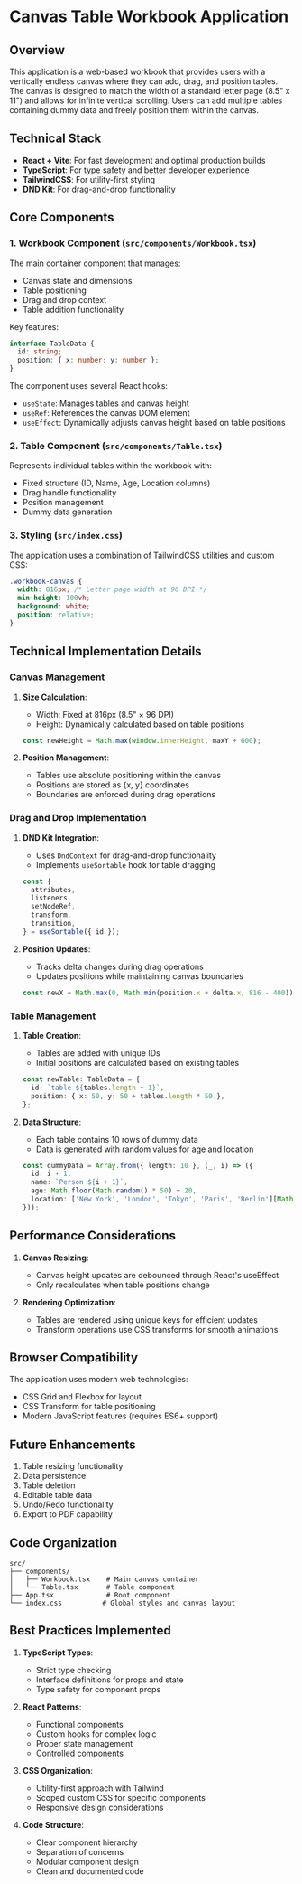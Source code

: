 # Canvas Table Workbook Application

## Overview
This application is a web-based workbook that provides users with a vertically endless canvas where they can add, drag, and position tables. The canvas is designed to match the width of a standard letter page (8.5" x 11") and allows for infinite vertical scrolling. Users can add multiple tables containing dummy data and freely position them within the canvas.

## Technical Stack
- **React + Vite**: For fast development and optimal production builds
- **TypeScript**: For type safety and better developer experience
- **TailwindCSS**: For utility-first styling
- **DND Kit**: For drag-and-drop functionality

## Core Components

### 1. Workbook Component (`src/components/Workbook.tsx`)
The main container component that manages:
- Canvas state and dimensions
- Table positioning
- Drag and drop context
- Table addition functionality

Key features:
```typescript
interface TableData {
  id: string;
  position: { x: number; y: number };
}
```

The component uses several React hooks:
- `useState`: Manages tables and canvas height
- `useRef`: References the canvas DOM element
- `useEffect`: Dynamically adjusts canvas height based on table positions

### 2. Table Component (`src/components/Table.tsx`)
Represents individual tables within the workbook with:
- Fixed structure (ID, Name, Age, Location columns)
- Drag handle functionality
- Position management
- Dummy data generation

### 3. Styling (`src/index.css`)
The application uses a combination of TailwindCSS utilities and custom CSS:

```css
.workbook-canvas {
  width: 816px; /* Letter page width at 96 DPI */
  min-height: 100vh;
  background: white;
  position: relative;
}
```

## Technical Implementation Details

### Canvas Management
1. **Size Calculation**:
   - Width: Fixed at 816px (8.5" × 96 DPI)
   - Height: Dynamically calculated based on table positions
   ```typescript
   const newHeight = Math.max(window.innerHeight, maxY + 600);
   ```

2. **Position Management**:
   - Tables use absolute positioning within the canvas
   - Positions are stored as {x, y} coordinates
   - Boundaries are enforced during drag operations

### Drag and Drop Implementation
1. **DND Kit Integration**:
   - Uses `DndContext` for drag-and-drop functionality
   - Implements `useSortable` hook for table dragging
   ```typescript
   const {
     attributes,
     listeners,
     setNodeRef,
     transform,
     transition,
   } = useSortable({ id });
   ```

2. **Position Updates**:
   - Tracks delta changes during drag operations
   - Updates positions while maintaining canvas boundaries
   ```typescript
   const newX = Math.max(0, Math.min(position.x + delta.x, 816 - 400));
   ```

### Table Management
1. **Table Creation**:
   - Tables are added with unique IDs
   - Initial positions are calculated based on existing tables
   ```typescript
   const newTable: TableData = {
     id: `table-${tables.length + 1}`,
     position: { x: 50, y: 50 + tables.length * 50 },
   };
   ```

2. **Data Structure**:
   - Each table contains 10 rows of dummy data
   - Data is generated with random values for age and location
   ```typescript
   const dummyData = Array.from({ length: 10 }, (_, i) => ({
     id: i + 1,
     name: `Person ${i + 1}`,
     age: Math.floor(Math.random() * 50) + 20,
     location: ['New York', 'London', 'Tokyo', 'Paris', 'Berlin'][Math.floor(Math.random() * 5)],
   }));
   ```

## Performance Considerations
1. **Canvas Resizing**:
   - Canvas height updates are debounced through React's useEffect
   - Only recalculates when table positions change

2. **Rendering Optimization**:
   - Tables are rendered using unique keys for efficient updates
   - Transform operations use CSS transforms for smooth animations

## Browser Compatibility
The application uses modern web technologies:
- CSS Grid and Flexbox for layout
- CSS Transform for table positioning
- Modern JavaScript features (requires ES6+ support)

## Future Enhancements
1. Table resizing functionality
2. Data persistence
3. Table deletion
4. Editable table data
5. Undo/Redo functionality
6. Export to PDF capability

## Code Organization
```
src/
├── components/
│   ├── Workbook.tsx    # Main canvas container
│   └── Table.tsx       # Table component
├── App.tsx             # Root component
└── index.css          # Global styles and canvas layout
```

## Best Practices Implemented
1. **TypeScript Types**:
   - Strict type checking
   - Interface definitions for props and state
   - Type safety for component props

2. **React Patterns**:
   - Functional components
   - Custom hooks for complex logic
   - Proper state management
   - Controlled components

3. **CSS Organization**:
   - Utility-first approach with Tailwind
   - Scoped custom CSS for specific components
   - Responsive design considerations

4. **Code Structure**:
   - Clear component hierarchy
   - Separation of concerns
   - Modular component design
   - Clean and documented code 